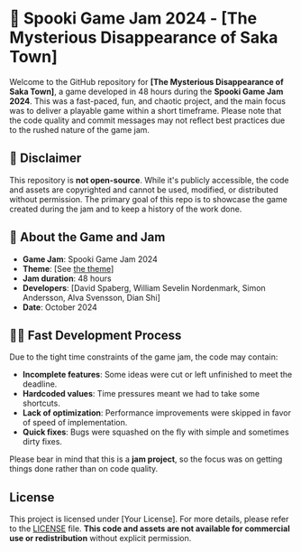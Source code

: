 # 🎃 Spooki Game Jam 2024 - [The Mysterious Disappearance of Saka Town]

Welcome to the GitHub repository for **[The Mysterious Disappearance of Saka Town]**, a game developed in 48 hours during the **Spooki Game Jam 2024**. This was a fast-paced, fun, and chaotic project, and the main focus was to deliver a playable game within a short timeframe. Please note that the code quality and commit messages may not reflect best practices due to the rushed nature of the game jam.

## 🚨 Disclaimer
This repository is **not open-source**. While it's publicly accessible, the code and assets are copyrighted and cannot be used, modified, or distributed without permission. The primary goal of this repo is to showcase the game created during the jam and to keep a history of the work done.

## 👻 About the Game and Jam
- **Game Jam**: Spooki Game Jam 2024
- **Theme**: [See [the theme](./the_theme.png)]
- **Jam duration**: 48 hours
- **Developers**: [David Spaberg, William Sevelin Nordenmark, Simon Andersson, Alva Svensson, Dian Shi]
- **Date**: October 2024

## 🏃‍♂️ Fast Development Process
Due to the tight time constraints of the game jam, the code may contain:
- **Incomplete features**: Some ideas were cut or left unfinished to meet the deadline.
- **Hardcoded values**: Time pressures meant we had to take some shortcuts.
- **Lack of optimization**: Performance improvements were skipped in favor of speed of implementation.
- **Quick fixes**: Bugs were squashed on the fly with simple and sometimes dirty fixes.
  
Please bear in mind that this is a **jam project**, so the focus was on getting things done rather than on code quality.

## License
This project is licensed under [Your License]. For more details, please refer to the [LICENSE](./LICENSE.txt) file. **This code and assets are not available for commercial use or redistribution** without explicit permission.
